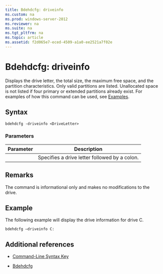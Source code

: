 ```yaml
---
title: Bdehdcfg: driveinfo
ms.custom: na
ms.prod: windows-server-2012
ms.reviewer: na
ms.suite: na
ms.tgt_pltfrm: na
ms.topic: article
ms.assetid: f2d065e7-eced-4509-a1a0-ee2521a7f02e
---
```

# Bdehdcfg: driveinfo
Displays the drive letter, the total size, the maximum free space, and the partition characteristics. Only valid partitions are listed. Unallocated space is not listed if four primary or extended partitions already exist. For examples of how this command can be used, see [Examples](#BKMK_Examples).  
  
## Syntax  
  
```  
bdehdcfg -driveinfo <DriveLetter>  
```  
  
### Parameters  
  
|Parameter|Description|  
|-------------|---------------|  
|<DriveLetter>|Specifies a drive letter followed by a colon.|  
  
## Remarks  
The command is informational only and makes no modifications to the drive.  
  
## <a name="BKMK_Examples"></a>Example  
The following example will display the drive information for drive C.  
  
```  
bdehdcfg –driveinfo C:  
```  
  
## Additional references  
  
-   [Command-Line Syntax Key](../Topic/Command-Line-Syntax-Key.md)  
  
-   [Bdehdcfg](../Topic/Bdehdcfg.md)  
  
